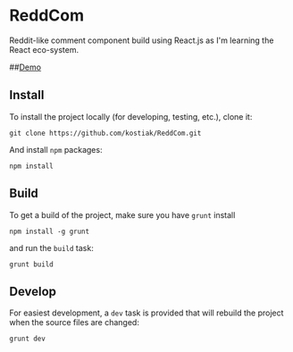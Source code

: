 # ReddCom

Reddit-like comment component build using React.js as I'm learning the React eco-system.

##[Demo](http://kostiak.github.io/ReddCom)

## Install

To install the project locally (for developing, testing, etc.), clone it:

```shell
git clone https://github.com/kostiak/ReddCom.git
```

And install `npm` packages:

```shell
npm install
```

## Build

To get a build of the project, make sure you have `grunt` install

```
npm install -g grunt
```

and run the `build` task:

```
grunt build
```

## Develop

For easiest development, a `dev` task is provided that will rebuild the project when the source files are changed:

```
grunt dev
```
